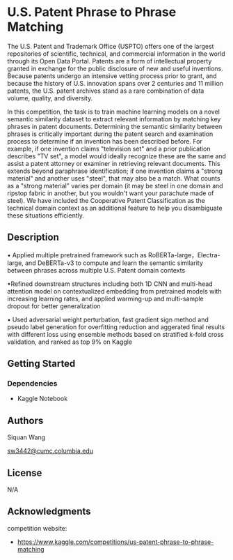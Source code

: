 # U.S. Patent Phrase to Phrase Matching

The U.S. Patent and Trademark Office (USPTO) offers one of the largest repositories of scientific, technical, and commercial information in the world through its Open Data Portal. Patents are a form of intellectual property granted in exchange for the public disclosure of new and useful inventions. Because patents undergo an intensive vetting process prior to grant, and because the history of U.S. innovation spans over 2 centuries and 11 million patents, the U.S. patent archives stand as a rare combination of data volume, quality, and diversity.

In this competition, the task is to train machine learning models on a novel semantic similarity dataset to extract relevant information by matching key phrases in patent documents. Determining the semantic similarity between phrases is critically important during the patent search and examination process to determine if an invention has been described before. For example, if one invention claims "television set" and a prior publication describes "TV set", a model would ideally recognize these are the same and assist a patent attorney or examiner in retrieving relevant documents. This extends beyond paraphrase identification; if one invention claims a "strong material" and another uses "steel", that may also be a match. What counts as a "strong material" varies per domain (it may be steel in one domain and ripstop fabric in another, but you wouldn't want your parachute made of steel). We have included the Cooperative Patent Classification as the technical domain context as an additional feature to help you disambiguate these situations efficiently.

## Description

•	Applied multiple pretrained framework such as RoBERTa-large，Electra-large, and DeBERTa-v3 to compute and learn the semantic similarity between phrases across multiple U.S. Patent domain contexts 

•Refined downstream structures including both 1D CNN and multi-head attention model on contextualized embedding from pretrained models with increasing learning rates, and applied warming-up and multi-sample dropout for better generalization

•	Used adversarial weight perturbation, fast gradient sign method and pseudo label generation for overfitting reduction and aggerated final results with different loss using ensemble methods based on stratified k-fold cross validation, and ranked as top 9% on Kaggle


## Getting Started

### Dependencies

* Kaggle Notebook

## Authors
Siquan Wang

sw3442@cumc.columbia.edu

## License

N/A

## Acknowledgments

competition website:
* https://www.kaggle.com/competitions/us-patent-phrase-to-phrase-matching

